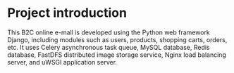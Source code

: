 # Project introduction
 This B2C online e-mall is developed using the Python web framework Django, including modules such as users, products, shopping carts, orders, etc. It uses Celery asynchronous task queue, MySQL database, Redis database, FastDFS distributed image storage service, Nginx load balancing server, and uWSGI application server.

